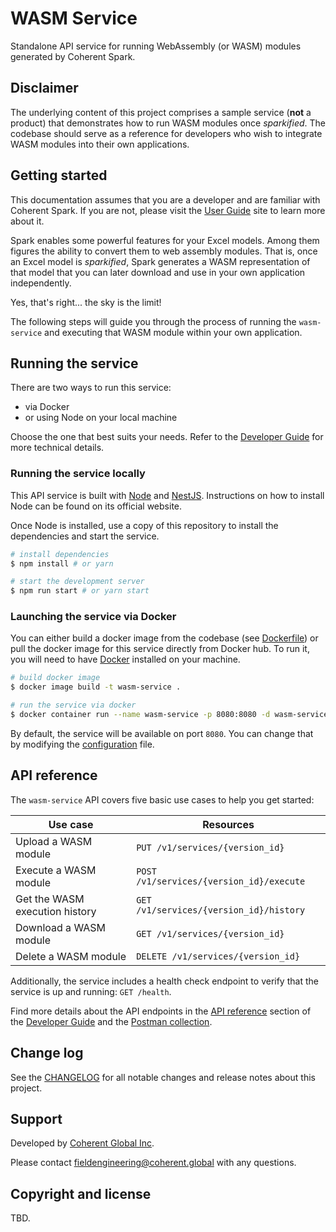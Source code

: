 # WASM Service

Standalone API service for running WebAssembly (or WASM) modules generated by
Coherent Spark.

## Disclaimer

The underlying content of this project comprises a sample service (**not** a
product) that demonstrates how to run WASM modules once _sparkified_. The codebase
should serve as a reference for developers who wish to integrate WASM modules into
their own applications.

## Getting started

This documentation assumes that you are a developer and are familiar with Coherent
Spark. If you are not, please visit the [User Guide][user-guide] site to learn
more about it.

Spark enables some powerful features for your Excel models. Among them figures
the ability to convert them to web assembly modules. That is, once an Excel model
is _sparkified_, Spark generates a WASM representation of that model that you can
later download and use in your own application independently.

Yes, that's right... the sky is the limit!

The following steps will guide you through the process of running the `wasm-service`
and executing that WASM module within your own application.

## Running the service

There are two ways to run this service:

- via Docker
- or using Node on your local machine

Choose the one that best suits your needs. Refer to the [Developer Guide](docs/DEVELOPER.md)
for more technical details.

### Running the service locally

This API service is built with [Node](https://nodejs.org) and [NestJS](https://nestjs.com/).
Instructions on how to install Node can be found on its official website.

Once Node is installed, use a copy of this repository to install the dependencies
and start the service.

```bash
# install dependencies
$ npm install # or yarn

# start the development server
$ npm run start # or yarn start
```

### Launching the service via Docker

You can either build a docker image from the codebase (see [Dockerfile](Dockerfile))
or pull the docker image for this service directly from Docker hub. To run it,
you will need to have [Docker](https://www.docker.com/) installed on your machine.

```bash
# build docker image
$ docker image build -t wasm-service .

# run the service via docker
$ docker container run --name wasm-service -p 8080:8080 -d wasm-service
```

By default, the service will be available on port `8080`. You can change that
by modifying the [configuration](.config/config.yml) file.

## API reference

The `wasm-service` API covers five basic use cases to help you get started:

| Use case | Resources |
| --- | --- |
| Upload a WASM module | `PUT /v1/services/{version_id}` |
| Execute a WASM module | `POST /v1/services/{version_id}/execute` |
| Get the WASM execution history | `GET /v1/services/{version_id}/history` |
| Download a WASM module | `GET /v1/services/{version_id}` |
| Delete a WASM module | `DELETE /v1/services/{version_id}` |

Additionally, the service includes a health check endpoint to verify that the
service is up and running: `GET /health`.

Find more details about the API endpoints in the [API reference](docs/DEVELOPER.md#api-reference)
section of the [Developer Guide](docs/DEVELOPER.md) and the
[Postman collection](docs/postman-collection.json).

## Change log

See the [CHANGELOG](CHANGELOG.md) for all notable changes and release notes about
this project.

## Support

Developed by [Coherent Global Inc][coherent-site].

Please contact <fieldengineering@coherent.global> with any questions.

## Copyright and license

TBD.

<!-- References -->

[coherent-site]: https://www.coherent.global
[user-guide]: https://coherent.gitbook.io/spark/T1wG85lxdoEsRrNQJvPj/
